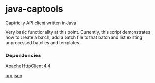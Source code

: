 # java-captools
Captricity API client written in Java

Very basic functionality at this point.  Currently, this script demonstrates how to create a batch, add a batch file to that batch and list existing unprocessed batches and templates.


### Dependencies

[Apache HttpClient 4.4](http://psg.mtu.edu/pub/apache//httpcomponents/httpclient/binary/httpcomponents-client-4.4-bin.zip)

[org.json](http://central.maven.org/maven2/org/json/json/20140107/json-20140107.jar)


